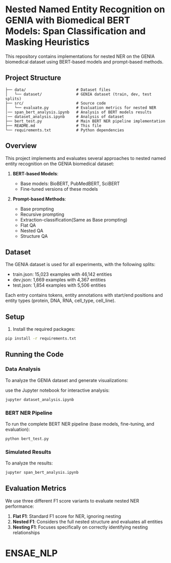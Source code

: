 # Nested Named Entity Recognition on GENIA with Biomedical BERT Models: Span Classification and Masking Heuristics

This repository contains implementations for nested NER on the GENIA biomedical dataset using BERT-based models and prompt-based methods.

## Project Structure

```
├── data/                      # Dataset files
│   └── dataset/               # GENIA dataset (train, dev, test splits)
├── src/                       # Source code
│   └── evaluate.py            # Evaluation metrics for nested NER              
│── span_bert_analysis.ipynb   # Analysis of BERT models results
|── dataset_analysis.ipynb     # Analysis of dataset
├── bert_test.py               # Main BERT NER pipeline implementation
├── README.md                  # This file
└── requirements.txt           # Python dependencies
```

## Overview

This project implements and evaluates several approaches to nested named entity recognition on the GENIA biomedical dataset:

1. **BERT-based Models**:
   - Base models: BioBERT, PubMedBERT, SciBERT
   - Fine-tuned versions of these models

2. **Prompt-based Methods**:
   - Base prompting
   - Recursive prompting
   - Extraction-classification(Same as Base prompting)
   - Flat QA
   - Nested QA
   - Structure QA

## Dataset

The GENIA dataset is used for all experiments, with the following splits:
- train.json: 15,023 examples with 46,142 entities
- dev.json: 1,669 examples with 4,367 entities
- test.json: 1,854 examples with 5,506 entities

Each entry contains tokens, entity annotations with start/end positions and entity types (protein, DNA, RNA, cell_type, cell_line).

## Setup

1. Install the required packages:
```bash
pip install -r requirements.txt
```

## Running the Code

### Data Analysis

To analyze the GENIA dataset and generate visualizations:



use the Jupyter notebook for interactive analysis:

```bash
jupyter dataset_analysis.ipynb
```

### BERT NER Pipeline

To run the complete BERT NER pipeline (base models, fine-tuning, and evaluation):

```bash
python bert_test.py
```

### Simulated Results


To analyze the results:

```bash
jupyter span_bert_analysis.ipynb
```

## Evaluation Metrics

We use three different F1 score variants to evaluate nested NER performance:

1. **Flat F1**: Standard F1 score for NER, ignoring nesting
2. **Nested F1**: Considers the full nested structure and evaluates all entities
3. **Nesting F1**: Focuses specifically on correctly identifying nesting relationships

# ENSAE_NLP
